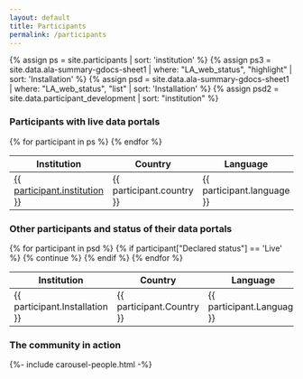 ```yaml
---
layout: default
title: Participants
permalink: /participants
---
```

{% assign ps = site.participants | sort: 'institution' %}
{% assign ps3 = site.data.ala-summary-gdocs-sheet1 | where: "LA_web_status", "highlight" | sort: 'Installation' %}
{% assign psd = site.data.ala-summary-gdocs-sheet1 | where: "LA_web_status", "list"  | sort: 'Installation' %}
{% assign psd2 = site.data.participant_development | sort: "institution" %}

### Participants with live data portals

<div class="table-responsive">
	<table class="table table-bordered table-hover"> 
		<thead class="thead-light">
			<tr>
				<th> Institution </th>
				<th> Country </th>
				<th> Language </th>
				<th> Year </th>
			</tr>
		</thead>
		<tbody>
			{% for participant in ps %}
			<tr> 
				<td scope="row" >
					<a href="{{ participant.url | relative_url }}">
						{{ participant.institution }}
					</a>
				</td>
				<td> 
					{{ participant.country }}
				</td>
				<td>
					{{ participant.language }}
				</td>
				<td>
					{{ participant.year }}
				</td>
			</tr>
			{% endfor %}
		</tbody>
	</table>
</div>

### Other participants and status of their data portals

<div class="table-responsive">
	<table class="table table-bordered"> 
		<thead class="thead-light">
			<tr>
				<th> Institution </th>
				<th> Country </th>
				<th> Language </th>
				<th> Status </th>
			</tr>
		</thead>
		<tbody>
			{% for participant in psd %}
			{% if participant["Declared status"] == 'Live' %}
			{% continue %}
			{% endif %}	
			<tr> 
				<td scope="row" >
					{{ participant.Installation }}
				</td>
				<td> 
					{{ participant.Country }}
				</td>
				<td>
					{{ participant.Language }}
				</td>
				<td>
					{{ participant["Declared status"] }}
				</td>
			</tr>
			{% endfor %}
		</tbody>
	</table>
</div>

### The community in action

<section>
{%- include carousel-people.html -%}
</section>

